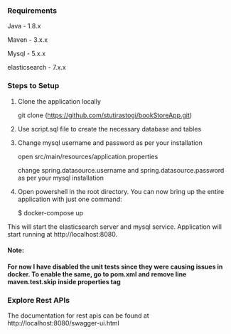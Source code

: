 <h3>Requirements</h3>
Java - 1.8.x

Maven - 3.x.x

Mysql - 5.x.x

elasticsearch - 7.x.x

<h3>Steps to Setup</h3>

1. Clone the application locally

    git clone (https://github.com/stutirastogi/bookStoreApp.git)

2. Use script.sql file to create the necessary database and tables

3. Change mysql username and password as per your installation

    open src/main/resources/application.properties

    change spring.datasource.username and spring.datasource.password as per your mysql installation

4. Open powershell in the root directory. You can now bring up the entire application with just one command:

    $ docker-compose up

  This will start the elasticsearch server and mysql service. Application will start running at http://localhost:8080.
  
  <h4>Note:<h4> 
    For now I have disabled the unit tests since they were causing issues in docker. To enable the same, go to pom.xml 
    and remove line maven.test.skip inside properties tag

<h3>Explore Rest APIs</h3>

The documentation for rest apis can be found at http://localhost:8080/swagger-ui.html
